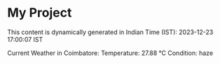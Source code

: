 # My Project

This content is dynamically generated in Indian Time (IST): 2023-12-23 17:00:07 IST


Current Weather in Coimbatore:
Temperature: 27.88 °C
Condition: haze
